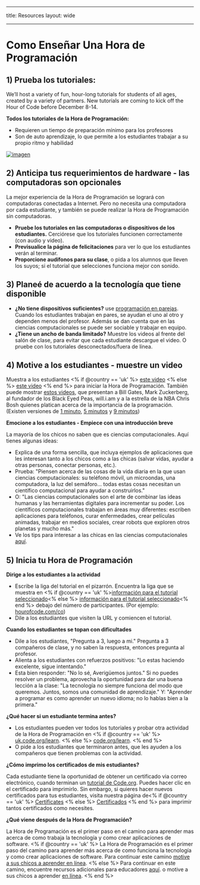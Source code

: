 * * *

title: Resources layout: wide

* * *

# Como Enseñar Una Hora de Programación

## 1) Prueba los tutoriales:

We’ll host a variety of fun, hour-long tutorials for students of all ages, created by a variety of partners. New tutorials are coming to kick off the Hour of Code before December 8-14.

**Todos los tutoriales de la Hora de Programación:**

  * Requieren un tiempo de preparación mínimo para los profesores
  * Son de auto aprendizaje, lo que permite a los estudiantes trabajar a su propio ritmo y habilidad

[![imagen](http://code.org/images/tutorials.png)](http://code.org/learn)

## 2) Anticipa tus requerimientos de hardware - las computadoras son opcionales

La mejor experiencia de la Hora de Programación se logrará con computadoras conectadas a Internet. Pero no necesita una computadora por cada estudiante, y también se puede realizar la Hora de Programación sin computadoras.

  * **Pruebe los tutoriales en las computadoras o dispositivos de los estudiantes.** Cerciórese que los tutoriales funcionen correctamente (con audio y video).
  * **Previsualice la página de felicitaciones** para ver lo que los estudiantes verán al terminar. 
  * **Proporcione audífonos para su clase**, o pida a los alumnos que lleven los suyos; si el tutorial que selecciones funciona mejor con sonido.

## 3) Planeé de acuerdo a la tecnología que tiene disponible

  * **¿No tiene dispositivos suficientes?** use [programación en parejas](http://www.ncwit.org/resources/pair-programming-box-power-collaborative-learning). Cuando los estudiantes trabajan en pares, se ayudan el uno al otro y dependen menos del profesor. Además se dan cuenta que en las ciencias computacionales se puede ser sociable y trabajar en equipo.
  * **¿Tiene un ancho de banda limitado?** Muestre los videos al frente del salón de clase, para evitar que cada estudiante descargue el video. O pruebe con los tutoriales desconectados/fuera de línea.

## 4) Motive a los estudiantes - muestre un video

Muestra a los estudiantes <% if @country == 'uk' %> [este video](https://www.youtube.com/watch?v=96B5-JGA9EQ) <% else %> [este video](http://www.youtube.com/watch?v=FC5FbmsH4fw) <% end %> para iniciar la Hora de Programación. También puede mostrar [estos videos](http://youtube.com/codeorg), que presentan a Bill Gates, Mark Zuckerberg, al fundador de los Black Eyed Peas, will.i.am y a la estrella de la NBA Chris Bosh quienes platican acerca de la importancia de la programación. (Existen versiones de [1 minuto](https://www.youtube.com/watch?v=qYZF6oIZtfc), [5 minutos](https://www.youtube.com/watch?v=nKIu9yen5nc) y [9 minutos](https://www.youtube.com/watch?v=dU1xS07N-FA))

**Emocione a los estudiantes - Empiece con una introducción breve**

La mayoría de los chicos no saben que es ciencias computacionales. Aquí tienes algunas ideas:

  * Explica de una forma sencilla, que incluya ejemplos de aplicaciones que les interesan tanto a los chicos como a las chicas (salvar vidas, ayudar a otras personas, conectar personas, etc.).
  * Prueba: "Piensen acerca de las cosas de la vida diaria en la que usan ciencias computacionales: su teléfono móvil, un microondas, una computadora, la luz del semáforo... todas estas cosas necesitan un científico computacional para ayudar a construirlos."
  * O: "Las ciencias computacionales son el arte de combinar las ideas humanas y las herramientas digitales para incrementar su poder. Los científicos computacionales trabajan en áreas muy diferentes: escriben aplicaciones para teléfonos, curar enfermedades, crear películas animadas, trabajar en medios sociales, crear robots que exploren otros planetas y mucho más."
  * Ve los tips para interesar a las chicas en las ciencias computacionales [aquí](http://code.org/girls). 

## 5) Inicia tu Hora de Programación

**Dirige a los estudiantes a la actividad**

  * Escribe la liga del tutorial en el pizarrón. Encuentra la liga que se muestra en <% if @country == 'uk' %>[información para el tutorial seleccionado](http://uk.code.org/learn)<% else %> [información para el tutorial seleccionado](http://code.org/learn)<% end %> debajo del número de participantes. (Por ejemplo: [hourofcode.com/co](http://code.org/learn)) 
  * Dile a los estudiantes que visiten la URL y comiencen el tutorial.

**Cuando los estudiantes se topan con dificultades**

  * Dile a los estudiantes, "Pregunta a 3, luego a mi." Pregunta a 3 compañeros de clase, y no saben la respuesta, entonces pregunta al profesor.
  * Alienta a los estudiantes con refuerzos positivos: "Lo estas haciendo excelente, sigue intentando."
  * Esta bien responder: "No lo sé, Averigüemos juntos." Si no puedes resolver un problema, aprovecha la oportunidad para dar una buena lección a la clase: "La tecnología no siempre funciona del modo que queremos. Juntos, somos una comunidad de aprendizaje." Y: "Aprender a programar es como aprender un nuevo idioma; no lo hablas bien a la primera."

**¿Qué hacer si un estudiante termina antes?**

  * Los estudiantes pueden ver todos los tutoriales y probar otra actividad de la Hora de Programación en <% if @country == 'uk' %> [uk.code.org/learn](http://uk.code.org/learn). <% else %> [code.org/learn](http://code.org/learn). <% end %> 
  * O pide a los estudiantes que terminaron antes, que les ayuden a los compañeros que tienen problemas con la actividad.

**¿Cómo imprimo los certificados de mis estudiantes?**

Cada estudiante tiene la oportunidad de obtener un certificado via correo electrónico, cuando terminan un [tutorial de Code.org](http://studio.code.org). Puedes hacer clic en el certificado para imprimirlo. Sin embargo, si quieres hacer nuevos certificados para tus estudiantes, visita nuestra página de<% if @country == 'uk' %> [Certificates](http://uk.code.org/certificates) <% else %> [Certificados](http://code.org/certificates) <% end %> para imprimir tantos certificados como necesites.

**¿Qué viene después de la Hora de Programación?**

La Hora de Programación es el primer paso en el camino para aprender mas acerca de como trabaja la tecnología y como crear aplicaciones de software. <% if @country == 'uk' %> La Hora de Programación es el primer paso del camino para aprender más acerca de como funciona la tecnología y como crear aplicaciones de software. Para continuar este camino [motive a sus chicos a aprender en línea](http://uk.code.org/learn/beyond). <% else %> Para continuar en este camino, encuentre recursos adicionales para educadores [aquí](http://code.org/educate). o motive a sus chicos a aprender [en línea](http://code.org/learn/beyond). <% end %>